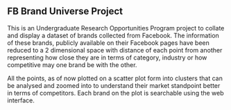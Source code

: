## FB Brand Universe Project

This is an Undergraduate Research Opportunities Program project to collate and display a dataset of brands collected from Facebook. The information of these brands, publicly available on their Facebook pages have been reduced to a 2 dimensional space with distance of each point from another representing how close they are in terms of category, industry or how competitive may one brand be with the other.

All the points, as of now plotted on a scatter plot form into clusters that can be analysed and zoomed into to understand their market standpoint better in terms of competitors. Each brand on the plot is searchable using the web interface.
